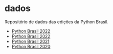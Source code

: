 # dados
Repositório de dados das edições da Python Brasil.

- [Python Brasil 2022](/dados/python-brasil-2023/README.md)
- [Python Brasil 2022](/dados/python-brasil-2022/README.md)
- [Python Brasil 2021](/dados/python-brasil-2021/README.md)
- [Python Brasil 2020](/dados/python-brasil-2020/README.md)
